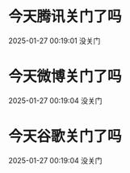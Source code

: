# 今天腾讯关门了吗

2025-01-27 00:19:01 没关门

# 今天微博关门了吗

2025-01-27 00:19:04 没关门

# 今天谷歌关门了吗

2025-01-27 00:19:04 没关门

